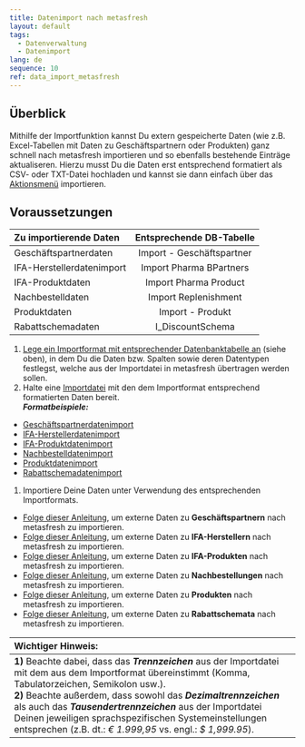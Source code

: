```yaml
---
title: Datenimport nach metasfresh
layout: default
tags:
  - Datenverwaltung
  - Datenimport
lang: de
sequence: 10
ref: data_import_metasfresh
---
```


## Überblick
Mithilfe der Importfunktion kannst Du extern gespeicherte Daten (wie z.B. Excel-Tabellen mit Daten zu Geschäftspartnern oder Produkten) ganz schnell nach metasfresh importieren und so ebenfalls bestehende Einträge aktualiseren. Hierzu musst Du die Daten erst entsprechend formatiert als CSV- oder TXT-Datei hochladen und kannst sie dann einfach über das [Aktionsmenü](AktionStarten) importieren.

## Voraussetzungen

| Zu importierende Daten | Entsprechende DB-Tabelle |
| :--- | :---: |
| Geschäftspartnerdaten | Import - Geschäftspartner |
| IFA-Herstellerdatenimport | Import Pharma BPartners |
| IFA-Produktdaten | Import Pharma Product |
| Nachbestelldaten | Import Replenishment |
| Produktdaten | Import - Produkt |
| Rabattschemadaten | I_DiscountSchema |

1. [Lege ein Importformat mit entsprechender Datenbanktabelle an](Importformat_anlegen) (siehe oben), in dem Du die Daten bzw. Spalten sowie deren Datentypen festlegst, welche aus der Importdatei in metasfresh übertragen werden sollen.
1. Halte eine [Importdatei](Importdatei_nuetzliche_Hinweise) mit den dem Importformat entsprechend formatierten Daten bereit.<br> ***Formatbeispiele:***
 - [Geschäftspartnerdatenimport](Importformat_Beispiel_GPartner)
 - [IFA-Herstellerdatenimport](Importformat_Beispiel_GPartner_Pharma)
 - [IFA-Produktdatenimport](Importformat_Beispiel_Produkt_Pharma)
 - [Nachbestelldatenimport](Importformat_Beispiel_Nachbestellung)
 - [Produktdatenimport](Importformat_Beispiel_Produkt)
 - [Rabattschemadatenimport](Importformat_Beispiel_Rabattschema)

1. Importiere Deine Daten unter Verwendung des entsprechenden Importformats.
 - [Folge dieser Anleitung](GPartnerdaten_importieren), um externe Daten zu **Geschäftspartnern** nach metasfresh zu importieren.
 - [Folge dieser Anleitung](GPartnerdaten_importieren_Pharma), um externe Daten zu **IFA-Herstellern** nach metasfresh zu importieren.
 - [Folge dieser Anleitung](Produktdaten_importieren_Pharma), um externe Daten zu **IFA-Produkten** nach metasfresh zu importieren.
 - [Folge dieser Anleitung](Nachbestelldaten_importieren), um externe Daten zu **Nachbestellungen** nach metasfresh zu importieren.
 - [Folge dieser Anleitung](Produktdaten_importieren), um externe Daten zu **Produkten** nach metasfresh zu importieren.
 - [Folge dieser Anleitung](Rabattschema_importieren), um externe Daten zu **Rabattschemata** nach metasfresh zu importieren.

| **Wichtiger Hinweis:** |
| :--- |
| **1)** Beachte dabei, dass das ***Trennzeichen*** aus der Importdatei mit dem aus dem Importformat übereinstimmt (Komma, Tabulatorzeichen, Semikolon usw.).<br> **2)** Beachte außerdem, dass sowohl das ***Dezimaltrennzeichen*** als auch das ***Tausendertrennzeichen*** aus der Importdatei Deinen jeweiligen sprachspezifischen Systemeinstellungen entsprechen (z.B. dt.: *€ 1.999,95* vs. engl.: *$ 1,999.95*). |
